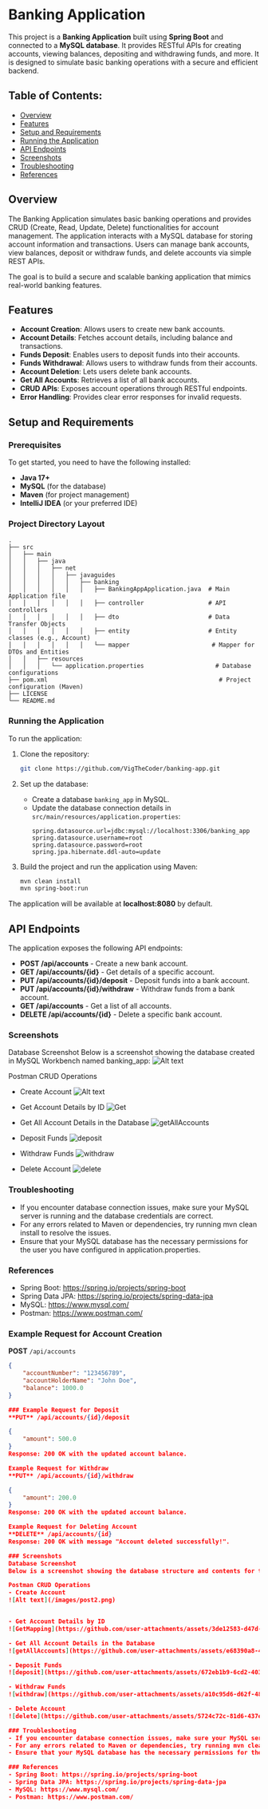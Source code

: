 # Banking Application

This project is a **Banking Application** built using **Spring Boot** and connected to a **MySQL database**. It provides RESTful APIs for creating accounts, viewing balances, depositing and withdrawing funds, and more. It is designed to simulate basic banking operations with a secure and efficient backend.

## Table of Contents:
- [Overview](#overview)
- [Features](#features)
- [Setup and Requirements](#setup-and-requirements)
- [Running the Application](#running-the-application)
- [API Endpoints](#api-endpoints)
- [Screenshots](#screenshots)
- [Troubleshooting](#troubleshooting)
- [References](#references)

## Overview
The Banking Application simulates basic banking operations and provides CRUD (Create, Read, Update, Delete) functionalities for account management. The application interacts with a MySQL database for storing account information and transactions. Users can manage bank accounts, view balances, deposit or withdraw funds, and delete accounts via simple REST APIs.

The goal is to build a secure and scalable banking application that mimics real-world banking features.

## Features
- **Account Creation**: Allows users to create new bank accounts.
- **Account Details**: Fetches account details, including balance and transactions.
- **Funds Deposit**: Enables users to deposit funds into their accounts.
- **Funds Withdrawal**: Allows users to withdraw funds from their accounts.
- **Account Deletion**: Lets users delete bank accounts.
- **Get All Accounts**: Retrieves a list of all bank accounts.
- **CRUD APIs**: Exposes account operations through RESTful endpoints.
- **Error Handling**: Provides clear error responses for invalid requests.

## Setup and Requirements

### Prerequisites
To get started, you need to have the following installed:
- **Java 17+**
- **MySQL** (for the database)
- **Maven** (for project management)
- **IntelliJ IDEA** (or your preferred IDE)

### Project Directory Layout

    .
    ├── src
    │   ├── main
    │   │   ├── java
    │   │   │   ├── net
    │   │   │   │   ├── javaguides
    │   │   │   │   │   ├── banking
    │   │   │   │   │   │   ├── BankingAppApplication.java  # Main Application file
    │   │   │   │   │   │   ├── controller                  # API controllers
    │   │   │   │   │   │   ├── dto                         # Data Transfer Objects
    │   │   │   │   │   │   ├── entity                      # Entity classes (e.g., Account)
    │   │   │   │   │   │   └── mapper                       # Mapper for DTOs and Entities
    │   │   ├── resources
    │   │   │   └── application.properties                    # Database configurations
    ├── pom.xml                                                # Project configuration (Maven)
    ├── LICENSE
    └── README.md

### Running the Application
To run the application:

1. Clone the repository:
    ```bash
    git clone https://github.com/VigTheCoder/banking-app.git
    ```

2. Set up the database:
    - Create a database `banking_app` in MySQL.
    - Update the database connection details in `src/main/resources/application.properties`:
      ```properties
      spring.datasource.url=jdbc:mysql://localhost:3306/banking_app
      spring.datasource.username=root
      spring.datasource.password=root
      spring.jpa.hibernate.ddl-auto=update
      ```

3. Build the project and run the application using Maven:
    ```bash
    mvn clean install
    mvn spring-boot:run
    ```

The application will be available at **localhost:8080** by default.

## API Endpoints
The application exposes the following API endpoints:

- **POST /api/accounts** - Create a new bank account.
- **GET /api/accounts/{id}** - Get details of a specific account.
- **PUT /api/accounts/{id}/deposit** - Deposit funds into a bank account.
- **PUT /api/accounts/{id}/withdraw** - Withdraw funds from a bank account.
- **GET /api/accounts** - Get a list of all accounts.
- **DELETE /api/accounts/{id}** - Delete a specific bank account.

### Screenshots
Database Screenshot
Below is a screenshot showing the database created in MySQL Workbench named banking_app:
![Alt text](/images/database.png)

Postman CRUD Operations
- Create Account
![Alt text](/images/post2.png)


- Get Account Details by ID
![Get](/images/GetMapping.png)

- Get All Account Details in the Database
![getAllAccounts](/images/getAllAccounts.png)

- Deposit Funds
![deposit](/images/deposit.png)

- Withdraw Funds
![withdraw](/images/withdraw.png)

- Delete Account
![delete](/images/delete.png)

### Troubleshooting
- If you encounter database connection issues, make sure your MySQL server is running and the database credentials are correct.
- For any errors related to Maven or dependencies, try running mvn clean install to resolve the issues.
- Ensure that your MySQL database has the necessary permissions for the user you have configured in application.properties.

### References
- Spring Boot: https://spring.io/projects/spring-boot
- Spring Data JPA: https://spring.io/projects/spring-data-jpa
- MySQL: https://www.mysql.com/
- Postman: https://www.postman.com/

### Example Request for Account Creation

**POST** `/api/accounts`
```json
{
    "accountNumber": "123456789",
    "accountHolderName": "John Doe",
    "balance": 1000.0
}

### Example Request for Deposit
**PUT** /api/accounts/{id}/deposit

{
    "amount": 500.0
}
Response: 200 OK with the updated account balance.

Example Request for Withdraw
**PUT** /api/accounts/{id}/withdraw

{
    "amount": 200.0
}
Response: 200 OK with the updated account balance.

Example Request for Deleting Account
**DELETE** /api/accounts/{id}
Response: 200 OK with message "Account deleted successfully!".

### Screenshots
Database Screenshot
Below is a screenshot showing the database structure and contents for the banking_app:

Postman CRUD Operations
- Create Account
![Alt text](/images/post2.png)


- Get Account Details by ID
![GetMapping](https://github.com/user-attachments/assets/3de12583-d47d-4517-addd-122395e997e3)

- Get All Account Details in the Database
![getAllAccounts](https://github.com/user-attachments/assets/e68390a8-4833-4098-934a-4c47a0145ecf)

- Deposit Funds
![deposit](https://github.com/user-attachments/assets/672eb1b9-6cd2-4034-ae9e-3b3d24c55008)

- Withdraw Funds
![withdraw](https://github.com/user-attachments/assets/a10c95d6-d62f-480c-aab6-8c89cedba70d)

- Delete Account
![delete](https://github.com/user-attachments/assets/5724c72c-81d6-437e-b0fa-1628dda01255)

### Troubleshooting
- If you encounter database connection issues, make sure your MySQL server is running and the database credentials are correct.
- For any errors related to Maven or dependencies, try running mvn clean install to resolve the issues.
- Ensure that your MySQL database has the necessary permissions for the user you have configured in application.properties.

### References
- Spring Boot: https://spring.io/projects/spring-boot
- Spring Data JPA: https://spring.io/projects/spring-data-jpa
- MySQL: https://www.mysql.com/
- Postman: https://www.postman.com/

